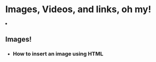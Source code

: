 <h1>Images, Videos, and links, oh my!</h1>

 <li><h2>Images!</h2></li> 
 <ul>
 <li><h3>How to insert an image using HTML</h3></li> 
 
